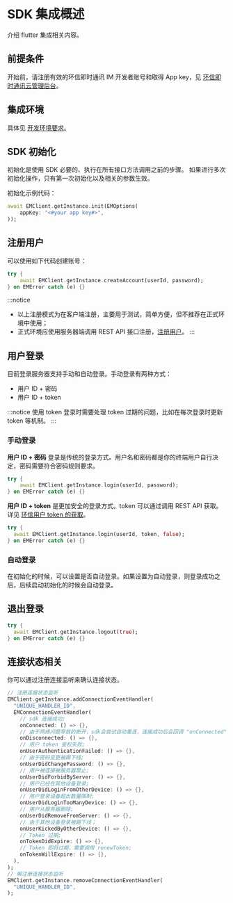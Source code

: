 # SDK 集成概述

<Toc />

介绍 flutter 集成相关内容。

## 前提条件

开始前，请注册有效的环信即时通讯 IM 开发者账号和取得 App key，见 [环信即时通讯云管理后台](https://console.easemob.com/user/login)。

## 集成环境

具体见 [开发环境要求](quickstart.html#前提条件)。

## SDK 初始化

初始化是使用 SDK 必要的、执行在所有接口方法调用之前的步骤。
如果进行多次初始化操作，只有第一次初始化以及相关的参数生效。

初始化示例代码：

```dart
await EMClient.getInstance.init(EMOptions(
    appKey: "<#your app key#>",
));
```

## 注册用户

可以使用如下代码创建账号：

```dart
try {
    await EMClient.getInstance.createAccount(userId, password);
} on EMError catch (e) {}
```

:::notice
- 以上注册模式为在客户端注册，主要用于测试，简单方便，但不推荐在正式环境中使用；
- 正式环境应使用服务器端调用 REST API 接口注册，[注册用户](https://docs-im.easemob.com/ccim/rest/accountsystem#注册用户)。
:::

## 用户登录

目前登录服务器支持手动和自动登录。手动登录有两种方式：

- 用户 ID + 密码
- 用户 ID + token

:::notice
使用 token 登录时需要处理 token 过期的问题，比如在每次登录时更新 token 等机制。
:::

### 手动登录

**用户 ID + 密码** 登录是传统的登录方式。用户名和密码都是你的终端用户自行决定，密码需要符合密码规则要求。

```dart
try {
    await EMClient.getInstance.login(userId, password);
} on EMError catch (e) {}
```

**用户 ID + token** 是更加安全的登录方式。token 可以通过调用 REST API 获取。 详见 [环信用户 token 的获取](/document/server-side/easemob_user_token.html)。

```dart
try {
  await EMClient.getInstance.login(userId, token, false);
} on EMError catch (e) {}
```

### 自动登录

在初始化的时候，可以设置是否自动登录。如果设置为自动登录，则登录成功之后，后续启动初始化的时候会自动登录。

## 退出登录

```dart
try {
  await EMClient.getInstance.logout(true);
} on EMError catch (e) {}
```

## 连接状态相关

你可以通过注册连接监听来确认连接状态。

```dart
// 注册连接状态监听
EMClient.getInstance.addConnectionEventHandler(
  "UNIQUE_HANDLER_ID",
  EMConnectionEventHandler(
    // sdk 连接成功;
    onConnected: () => {},
    // 由于网络问题导致的断开，sdk会尝试自动重连，连接成功后会回调 "onConnected";
    onDisconnected: () => {},
    // 用户 token 鉴权失败;
    onUserAuthenticationFailed: () => {},
    // 由于密码变更被踢下线;
    onUserDidChangePassword: () => {},
    // 用户被连接被服务器禁止;
    onUserDidForbidByServer: () => {},
    // 用户已经在其他设备登录;
    onUserDidLoginFromOtherDevice: () => {},
    // 用户登录设备超出数量限制;
    onUserDidLoginTooManyDevice: () => {},
    // 用户从服务器删除;
    onUserDidRemoveFromServer: () => {},
    // 由于其他设备登录被踢下线；
    onUserKickedByOtherDevice: () => {},
    // Token 过期;
    onTokenDidExpire: () => {},
    // Token 即将过期，需要调用 renewToken;
    onTokenWillExpire: () => {},
  ),
);
// 解注册连接状态监听
EMClient.getInstance.removeConnectionEventHandler(
  "UNIQUE_HANDLER_ID",
);
```

